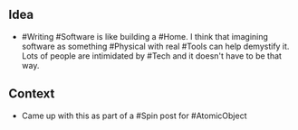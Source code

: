 ## Idea
- #Writing #Software is like building a #Home. I think that imagining software as something #Physical with real #Tools can help demystify it. Lots of people are intimidated by #Tech and it doesn't have to be that way. 

## Context
- Came up with this as part of a #Spin post for #AtomicObject 